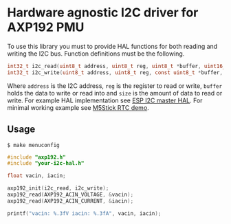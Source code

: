 # Hardware agnostic I2C driver for AXP192 PMU

To use this library you must to provide HAL functions for both reading and writing the I2C bus. Function definitions must be the following.

```c
int32_t i2c_read(uint8_t address, uint8_t reg, uint8_t *buffer, uint16_t size);
int32_t i2c_write(uint8_t address, uint8_t reg, const uint8_t *buffer, uint16_t size);
```

Where `address` is the I2C address, `reg` is the register to read or write, `buffer` holds the data to write or read into and `size` is the amount of data to read or write. For example HAL implementation see [ESP I2C master HAL](https://github.com/tuupola/esp_i2c_hal). For minimal working example see [M5Stick RTC demo](https://github.com/tuupola/esp-examples/tree/master/017-m5stick-rtc).

## Usage

```
$ make menuconfig
```

```c
#include "axp192.h"
#include "your-i2c-hal.h"

float vacin, iacin;

axp192_init(i2c_read, i2c_write);
axp192_read(AXP192_ACIN_VOLTAGE, &vacin);
axp192_read(AXP192_ACIN_CURRENT, &iacin);

printf("vacin: %.3fV iacin: %.3fA", vacin, iacin);
```